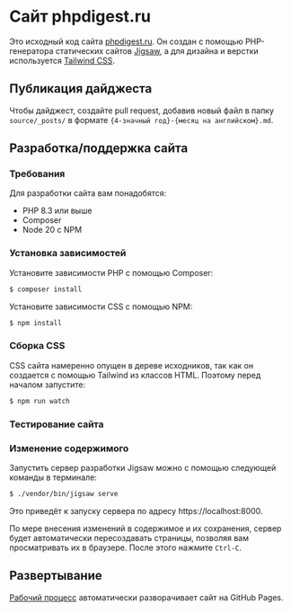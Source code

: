 # Сайт phpdigest.ru

Это исходный код сайта [phpdigest.ru](https://phpdigest.ru).
Он создан с помощью PHP-генератора статических сайтов [Jigsaw](https://jigsaw.tighten.com/), а для дизайна и верстки
используется [Tailwind CSS](https://tailwindcss.com).

## Публикация дайджеста

Чтобы дайджест, создайте pull request, добавив новый файл в папку `source/_posts/` в
формате `{4-значный год}-{месяц на английском}.md`.

## Разработка/поддержка сайта

### Требования

Для разработки сайта вам понадобятся:

- PHP 8.3 или выше
- Composer
- Node 20 с NPM

### Установка зависимостей

Установите зависимости PHP с помощью Composer:

```bash
$ composer install
```

Установите зависимости CSS с помощью NPM:

```bash
$ npm install
```

### Сборка CSS

CSS сайта намеренно опущен в дереве исходников, так как он создается с помощью Tailwind из классов HTML.
Поэтому перед началом запустите:

```bash
$ npm run watch
```

### Тестирование сайта

### Изменение содержимого

Запустить сервер разработки Jigsaw можно с помощью следующей команды в терминале:

```bash
$ ./vendor/bin/jigsaw serve
```

Это приведёт к запуску сервера по адресу https://localhost:8000.

По мере внесения изменений в содержимое и их сохранения, сервер будет автоматически пересоздавать страницы,
позволяя вам просматривать их в браузере. После этого нажмите `Ctrl-C`.

## Развертывание

[Рабочий процесс](.github/workflows/deploy.yml) автоматически разворачивает сайт на GitHub Pages.